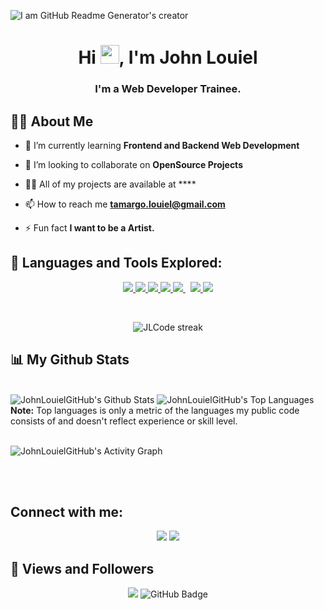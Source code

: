 
![I am GitHub Readme Generator's creator](https://github.com/JohnLouielGitHub/Web-profile-John-Louiel-Tamargo/blob/main/mybanner.png?raw=true)

<h1 align="center">Hi <img src="https://raw.githubusercontent.com/MartinHeinz/MartinHeinz/master/wave.gif" width="30px">, I'm John Louiel</h1>
<h3 align="center">I'm a Web Developer Trainee.</h3>


## 🙋‍♂️ About Me



- 🌱 I’m currently learning **Frontend and Backend Web Development**

- 👯 I’m looking to collaborate on **OpenSource Projects**

- 👨‍💻 All of my projects are available at ****

- 📫 How to reach me **tamargo.louiel@gmail.com**

- ⚡ Fun fact **I  want to be a Artist.**

## 🚀 Languages and Tools Explored:

<p align="center"> 
    <a href="https://developer.mozilla.org/en-US/docs/Web/JavaScript" target="_blank"> <img src="https://img.icons8.com/color/48/000000/javascript.png"/> </a> 
    <a href="https://www.w3.org/html/" target="_blank"> <img src="https://img.icons8.com/color/48/000000/html-5.png"/> </a> 
    <a href="https://www.w3schools.com/css/" target="_blank"> <img src="https://img.icons8.com/color/48/000000/css3.png"/> </a> 
    <a href="https://getbootstrap.com" target="_blank"> <img src="https://img.icons8.com/color/48/000000/bootstrap.png"/> </a> 
    <a style="padding-right:8px;" href="https://nodejs.org" target="_blank"> <img src="https://img.icons8.com/color/48/000000/nodejs.png"/> </a>    <a href="https://reactjs.org/" target="_blank"> <img src="https://img.icons8.com/color/48/000000/react-native.png"/> </a>
    <a href="https://git-scm.com/" target="_blank"> <img src="https://img.icons8.com/color/48/000000/git.png"/> </a> 
    
    
    
</p>

<!-- [![React Badge](https://img.shields.io/badge/-React-61DBFB?style=for-the-badge&labelColor=black&logo=react&logoColor=61DBFB)](#)  [![Javascript Badge](https://img.shields.io/badge/-Javascript-F0DB4F?style=for-the-badge&labelColor=black&logo=javascript&logoColor=F0DB4F)](#) [![Typescript Badge](https://img.shields.io/badge/-Typescript-007acc?style=for-the-badge&labelColor=black&logo=typescript&logoColor=007acc)](#) [![Nodejs Badge](https://img.shields.io/badge/-Nodejs-3C873A?style=for-the-badge&labelColor=black&logo=node.js&logoColor=3C873A)](#) [![GraphQL Badge](https://img.shields.io/badge/-GraphQl-e535ab?style=for-the-badge&labelColor=black&logo=node.js&logoColor=e535ab)](#) -->
<br/>

<p align="center">
   <a>
<img title="Github Streaks" alt="JLCode streak" src="http://github-readme-streak-stats.herokuapp.com?user=JohnLouielGitHub&theme=soft-green&border=4ADD25&sideNums=35DD0B"/>
    </a>
</p>

## 📊 My Github Stats

  <br/>
    <a><img alt="JohnLouielGitHub's Github Stats" src="https://github-readme-stats.vercel.app/api?username=JohnLouielGitHub&show_icons=true&count_private=true&theme=chartreuse-dark&hide_border=true&bg_color=0D1117&text_color=3CDB76&icon_color=CDCDCD" /></a>
  <a><img alt="JohnLouielGitHub's Top Languages" src="https://github-readme-stats.vercel.app/api/top-langs/?username=JohnLouielGitHub&langs_count=8&count_private=true&layout=compact&theme=chartreuse-dark&hide_border=true&bg_color=0D1117&text_color=3CDB76" /></a>
  <br/>
  <b>Note:</b> Top languages is only a metric of the languages my public code consists of and doesn't reflect experience or skill level.


<br/>
<br/>

<a><img alt="JohnLouielGitHub's Activity Graph" src="https://activity-graph.herokuapp.com/graph?username=JohnLouielGitHub&bg_color=0D1117&color=3CDB76&line=7EFE00&point=FFFFFF&hide_border=true" /></a>

<br/>
<br/>

## Connect with me:
<p align="center">
<a href = "https://www.linkedin.com/in/john-louiel-tamargo-62a035214"><img src="https://img.icons8.com/fluent/48/000000/linkedin.png"/></a>
<a href = "https://github.com/JohnLouielGitHub/"><img src="https://img.icons8.com/fluent/48/000000/github.png"/></a>
</p>

## 👀 Views and Followers
<p align="center">
<a><img src="https://komarev.com/ghpvc/?username=JohnLouielGitHub">
</a>
<a><img src="https://img.shields.io/github/followers/JohnLouielGitHub?label=Followers&style=social" alt="GitHub Badge"></a>
</p>




